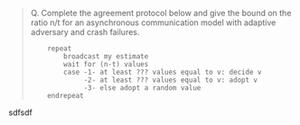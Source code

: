 > Q. Complete the agreement protocol below and give the bound on the ratio n/t for an asynchronous communication model with adaptive adversary and crash failures.
> ```
>     repeat
>         broadcast my estimate 
>         wait for (n-t) values 
>         case -1- at least ??? values equal to v: decide v
>              -2- at least ??? values equal to v: adopt v
>              -3- else adopt a random value 
>     endrepeat
>```

sdfsdf
